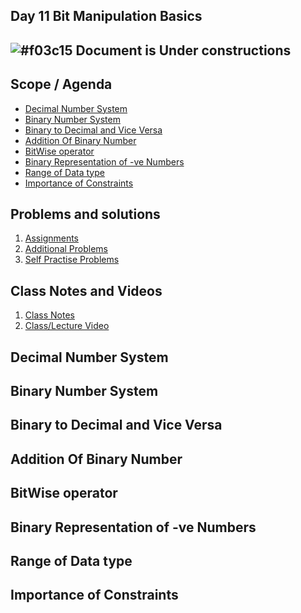 
## Day 11 Bit Manipulation Basics

## ![#f03c15](https://placehold.co/15x15/f03c15/f03c15.png) Document is Under constructions

## Scope / Agenda
- [Decimal Number System](#decimal-number-system)
- [Binary Number System](#binary-number-system)
- [Binary to Decimal and Vice Versa](#binary-to-decimal-and-vice-versa)
- [Addition Of Binary Number](#addition-of-binary-number)
- [BitWise operator](#bitwise-operator)
- [Binary Representation of -ve Numbers](#binary-representation-of--ve-numbers)
- [Range of Data type](#range-of-data-type)
- [Importance of Constraints](#importance-of-constraints)

## Problems and solutions

1. [Assignments]()
2. [Additional Problems]()
3. [Self Practise Problems]()

## Class Notes and Videos

1. [Class Notes](../../class_Notes/DSA%20Intermediate%20Notes/11%20Bit%20Manipulation%20Basics(15-09-23).pdf)
2. [Class/Lecture Video](https://www.youtube.com/watch?v=W2mnPo4Rqh8)


## Decimal Number System
## Binary Number System
## Binary to Decimal and Vice Versa
## Addition Of Binary Number
## BitWise operator
## Binary Representation of -ve Numbers
## Range of Data type
## Importance of Constraints